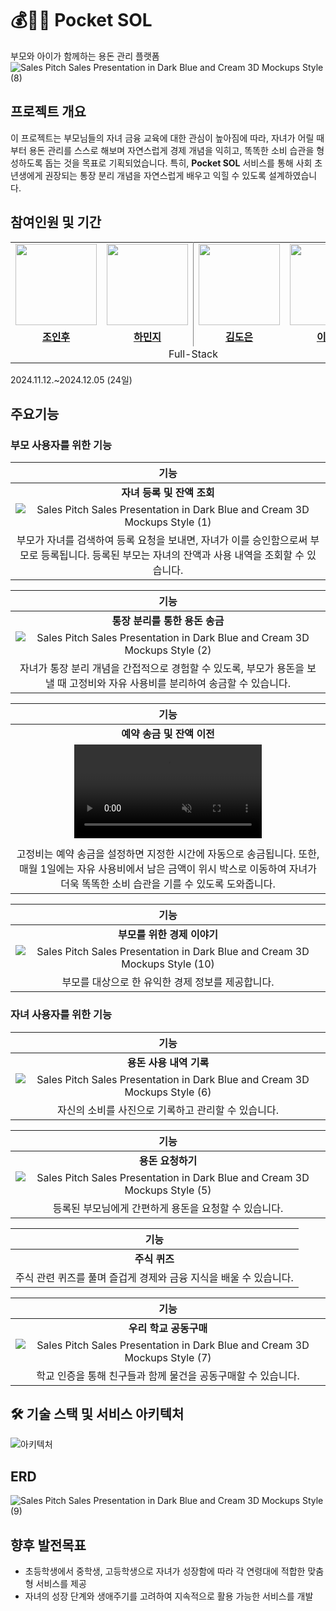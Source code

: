 # 💰👦🏻 Pocket SOL
부모와 아이가 함께하는 용돈 관리 플랫폼
![Sales Pitch Sales Presentation in Dark Blue and Cream 3D Mockups Style (8)](https://github.com/user-attachments/assets/ced21400-1151-4b79-9dd3-8b3f9c9bf31d)

## 프로젝트 개요
이 프로젝트는 부모님들의 자녀 금융 교육에 대한 관심이 높아짐에 따라, 자녀가 어릴 때부터 용돈 관리를 스스로 해보며 자연스럽게 경제 개념을 익히고, 똑똑한 소비 습관을 형성하도록 돕는 것을 목표로 기획되었습니다. 특히, **Pocket SOL** 서비스를 통해 사회 초년생에게 권장되는 통장 분리 개념을 자연스럽게 배우고 익힐 수 있도록 설계하였습니다.


## 참여인원 및 기간
<table style="border: 0.5 solid gray">
 <tr>
    <td align="center"><a href="https://github.com/inhooinu"><img src="https://avatars.githubusercontent.com/inhooinu" width="130px;" alt=""></td>
    <td align="center" style="border-right : 0.5px solid gray"><a href="https://github.com/0321minji"><img src="https://avatars.githubusercontent.com/0321minji" width="130px;" alt=""></td>
    <td align="center"><a href="https://github.com/doeuni"><img src="https://avatars.githubusercontent.com/doeuni" width="130px;" alt=""></td>
    <td align="center" style="border-right : 0.5px solid gray"><a href="https://github.com/MINO1020"><img src="https://avatars.githubusercontent.com/MINO1020" width="130px;" alt=""></td>

  </tr>
  <tr>
    <td align="center"><a href="https://github.com/inhooinu"><b>조인후</b></td>
    <td align="center"style="border-right : 0.5px solid gray"><a href="https://github.com/0321minji" ><b>하민지</b></td>
    <td align="center"><a href="https://github.com/doeuni"><b>김도은</b></td>
    <td align="center"style="border-right : 0.5px solid gray"><a href="https://github.com/MINO1020" ><b>이민호</b></td>
  </tr>

  <tr>
    <td align = "center" colspan = "4" style="border-right : 0.5px solid gray">Full-Stack</td>
  </tr>
</table>

2024.11.12.~2024.12.05 (24일)

## 주요기능
### **부모 사용자를 위한 기능**
| 기능 |
|:----:|
| **자녀 등록 및 잔액 조회** |
| ![Sales Pitch Sales Presentation in Dark Blue and Cream 3D Mockups Style (1)](https://github.com/user-attachments/assets/17efd241-0b5a-4d05-888d-48f1a6a05075) |
| 부모가 자녀를 검색하여 등록 요청을 보내면, 자녀가 이를 승인함으로써 부모로 등록됩니다. 등록된 부모는 자녀의 잔액과 사용 내역을 조회할 수 있습니다. |


| 기능 |
|:----:|
| **통장 분리를 통한 용돈 송금** |
| ![Sales Pitch Sales Presentation in Dark Blue and Cream 3D Mockups Style (2)](https://github.com/user-attachments/assets/039102fd-fde3-4946-a29c-c063b9661c8b) |
| 자녀가 통장 분리 개념을 간접적으로 경험할 수 있도록, 부모가 용돈을 보낼 때 고정비와 자유 사용비를 분리하여 송금할 수 있습니다. |


| 기능 |
|:----:|
| **예약 송금 및 잔액 이전** |
| <video src="https://user-images.githubusercontent.com/your-user-id/your-repo/assets/ad4cdbd5-a987-4a14-af83-2f88918b5f4c" controls="controls" muted="muted" playsinline="playsinline">
</video> |
| 고정비는 예약 송금을 설정하면 지정한 시간에 자동으로 송금됩니다. 또한, 매월 1일에는 자유 사용비에서 남은 금액이 위시 박스로 이동하여 자녀가 더욱 똑똑한 소비 습관을 기를 수 있도록 도와줍니다. |



| 기능 |
|:----:|
| **부모를 위한 경제 이야기** |
| ![Sales Pitch Sales Presentation in Dark Blue and Cream 3D Mockups Style (10)](https://github.com/user-attachments/assets/50709932-34bc-4ca3-a5dd-d3a55ff34227) |
| 부모를 대상으로 한 유익한 경제 정보를 제공합니다. |

### **자녀 사용자를 위한 기능**

| 기능 |
|:----:|
| **용돈 사용 내역 기록** |
| ![Sales Pitch Sales Presentation in Dark Blue and Cream 3D Mockups Style (6)](https://github.com/user-attachments/assets/301292c2-4f19-4b6b-98ed-bdf4fb4f60d5) |
| 자신의 소비를 사진으로 기록하고 관리할 수 있습니다. |

| 기능 |
|:----:|
| **용돈 요청하기** |
| ![Sales Pitch Sales Presentation in Dark Blue and Cream 3D Mockups Style (5)](https://github.com/user-attachments/assets/d440cc7b-7cc8-4c6f-a80a-0470471d15fb) |
| 등록된 부모님에게 간편하게 용돈을 요청할 수 있습니다. |

| 기능 |
|:----:|
| **주식 퀴즈** |
| 주식 관련 퀴즈를 풀며 즐겁게 경제와 금융 지식을 배울 수 있습니다. |

| 기능 |
|:----:|
| **우리 학교 공동구매** |
| ![Sales Pitch Sales Presentation in Dark Blue and Cream 3D Mockups Style (7)](https://github.com/user-attachments/assets/aac9d2e1-f6e1-4898-944d-dea8112257e6) |
| 학교 인증을 통해 친구들과 함께 물건을 공동구매할 수 있습니다. |
## 🛠 기술 스택 및 서비스 아키텍처
![아키텍처](https://github.com/user-attachments/assets/1641dc9d-0f05-4de0-a392-78d4c7ed3f49)

## ERD
![Sales Pitch Sales Presentation in Dark Blue and Cream 3D Mockups Style (9)](https://github.com/user-attachments/assets/85f11527-5b2b-44a9-b8a9-5b3a55e40a3d)

## 향후 발전목표
* 초등학생에서 중학생, 고등학생으로 자녀가 성장함에 따라 각 연령대에 적합한 맞춤형 서비스를 제공
* 자녀의 성장 단계와 생애주기를 고려하여 지속적으로 활용 가능한 서비스를 개발

